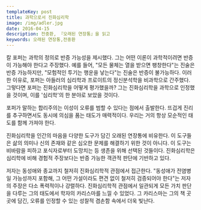 ```yaml
---
templateKey: post
title: 과학으로서 진화심리학
image: /img/adler.jpg
date: 2016-04-15
description: 전중환, 『오래된 연장통』을 읽고
keywords: 오래된 연장통,전중환
---
```


칼 포퍼는 과학의 정의로 반증 가능성을 제시했다. 그는 어떤 이론이 과학적이려면 반증이 가능해야 한다고 주장했다. 예를 들어, "모든 물체는 열을 받으면 팽창한다"는 진술은 반증 가능하지만, "모험적인 투기는 행운을 낳는다"는 진술은 반증이 불가능하다. 이러한 이유로, 포퍼는 아들러의 심리학과 프로이트의 정신분석학을 비과학으로 간주했다. 그렇다면 포퍼는 진화심리학을 어떻게 평가했을까? 그는 진화심리학을 과학으로 인정했을 것이며, 이를 '심리학'의 한 분야로 보았을 것이다.

포퍼가 말하는 합리주의는 이성이 오류를 범할 수 있다는 점에서 출발한다. 뜨겁게 진리를 추구하면서도 동시에 의심을 품는 태도가 매력적이다. 우리는 거의 항상 모순적인 태도를 함께 가져야 한다.

진화심리학을 인간의 마음을 다양한 도구가 담긴 오래된 연장통에 비유한다. 이 도구들은 삶의 의미나 신의 존재와 같은 심오한 문제를 해결하기 위한 것이 아니다. 이 도구는 비바람을 피하고 포식자로부터 도망치는 등 생존을 위해 선택된 것들이다. 진화심리학은 심리학에 비해 경험적 주장보다는 반증 가능한 객관적 판단에 기반하고 있다.

저자는 동성애와 종교까지 철저히 진화심리학적 관점에서 접근한다. "동성애가 전염병일 가능성까지 포함해, 그 어떤 가설이라도 편견 없이 철저히 검증되어야 한다"는 저자의 주장은 다소 폭력적이나 강렬하다. 진화심리학적 관점에서 일관되게 모든 가치 판단을 다루는 그의 태도에서 학자의 카리스마를 느낄 수 있었다. 그 카리스마는 그의 책 곳곳에 담긴, 오류를 인정할 수 있는 성찰적 겸손함 속에서 더욱 빛난다.

